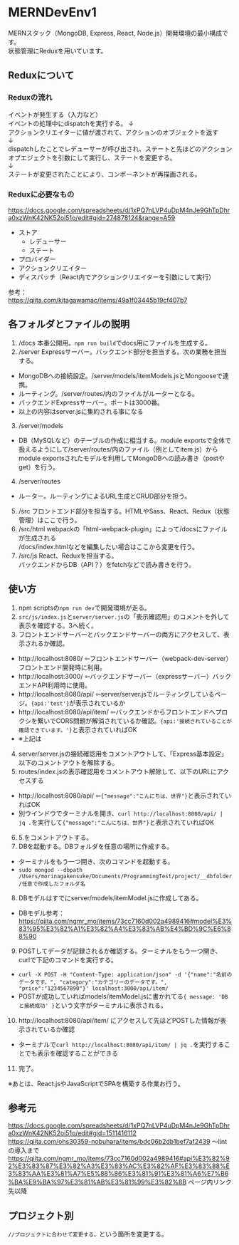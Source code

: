 # MERNDevEnv1
MERNスタック（MongoDB, Express, React, Node.js）開発環境の最小構成です。  
状態管理にReduxを用いています。

## Reduxについて
### Reduxの流れ
イベントが発生する（入力など）  
イベントの処理中にdispatchを実行する。
↓  
アクションクリエイターに値が渡されて、アクションのオブジェクトを返す  
↓  
dispatchしたことでレデューサーが呼び出され、ステートと先ほどのアクションオブエジェクトを引数にして実行し、ステートを変更する。  
↓  
ステートが変更されたことにより、コンポーネントが再描画される。  

### Reduxに必要なもの
https://docs.google.com/spreadsheets/d/1xPQ7nLVP4uDpM4nJe9GhTpDhra0xzWnK42NK52oi51o/edit#gid=274878124&range=A59  
- ストア
    - レデューサー
    - ステート
- プロバイダー
- アクションクリエイター
- ディスパッチ（React内でアクションクリエイターを引数にして実行）

参考：  
https://qiita.com/kitagawamac/items/49a1f03445b19cf407b7  


## 各フォルダとファイルの説明
1. /docs
本番公開用。`npm run build`でdocs用にファイルを生成する。
2. /server
Expressサーバー。バックエンド部分を担当する。次の業務を担当する。
- MongoDBへの接続設定。/server/models/itemModels.jsとMongooseで連携。
- ルーティング。/server/routes/内のファイルがルーターとなる。
- バックエンドExpressサーバー。ポートは3000番。
- 以上の内容はserver.jsに集約される事になる
3. /server/models
- DB（MySQLなど）のテーブルの作成に相当する。module exportsで全体で扱えるようにして/server/routes/内のファイル（例としてitem.js）からmodule exportsされたモデルを利用してMongoDBへの読み書き（postやget）を行う。
4. /server/routes
- ルーター。ルーティングによるURL生成とCRUD部分を担う。
5. /src
フロントエンド部分を担当する。HTMLやSass、React、Redux（状態管理）はここで行う。
6. /src/html
webpackの「html-webpack-plugin」によって/docsにファイルが生成される  
/docs/index.htmlなどを編集したい場合はここから変更を行う。  
7. /src/js
React、Reduxを担当する。  
バックエンドからDB（API？）をfetchなどで読み書きを行う。  



## 使い方
1. npm scriptsの`npm run dev`で開発環境が走る。
2. `src/js/index.js`と`server/server.js`の「表示確認用」のコメントを外して表示を確認する。3へ続く。
3. フロントエンドサーバーとバックエンドサーバーの両方にアクセスして、表示されるか確認。
- http://localhost:8080/ ⇦フロントエンドサーバー（webpack-dev-server）フロントエンド開発時に利用。
- http://localhost:3000/ ⇦バックエンドサーバー（expressサーバー）バックエンドAPI利用時に使用。
- http://localhost:8080/api/ ⇦server/server.jsでルーティングしているページ。`{api:'test'}`が表示されているか
- http://localhost:8080/api/item/ ⇦バックエンドからフロントエンドへプロクシを繋いでCORS問題が解消されているか確認。`{api:'接続されていることが確認できています。'}`と表示されていればOK
- ※上記は
4. server/server.jsの接続確認用をコメントアウトして、「Express基本設定」以下のコメントアウトを解除する。
5. routes/index.jsの表示確認用をコメントアウト解除して、以下のURLにアクセスする
- http://localhost:8080/api/ ⇦`{"message":"こんにちは、世界"}`と表示されていればOK
- 別ウインドウでターミナルを開き、`curl http://localhost:8080/api/ | jq .`を実行して`{"message":"こんにちは、世界"}`と表示されていればOK
6. 5.をコメントアウトする。
7. DBを起動する。DBフォルダを任意の場所に作成する。
- ターミナルをもう一つ開き、次のコマンドを起動する。
- `sudo mongod --dbpath /Users/morinagakensuke/Documents/ProgrammingTest/project/__dbfolder/任意で作成したフォルダ名`
8. DBモデルはすでにserver/models/itemModel.jsに作成してある。
- DBモデル参考：https://qiita.com/ngmr_mo/items/73cc7160d002a4989416#model%E3%83%95%E3%82%A1%E3%82%A4%E3%83%AB%E4%BD%9C%E6%88%90
9. POSTしてデータが記録されるか確認する。ターミナルをもう一つ開き、curlで下記のコマンドを実行する。
- `curl -X POST -H "Content-Type: application/json" -d '{"name":"名前のデータです。", "category":"カテゴリーのデータです。", "price":"1234567890"}' localhost:3000/api/item/`
- POSTが成功していればmodels/itemModel.jsに書かれてる`{ message: 'DBと接続成功' }`という文字がターミナルに表示される。
10. http://localhost:8080/api/item/ にアクセスして先ほどPOSTした情報が表示されているか確認
- ターミナルで`curl http://localhost:8080/api/item/ | jq .`を実行することでも表示を確認することができる
11. 完了。

※あとは、React.jsやJavaScriptでSPAを構築する作業お行う。





## 参考元
https://docs.google.com/spreadsheets/d/1xPQ7nLVP4uDpM4nJe9GhTpDhra0xzWnK42NK52oi51o/edit#gid=1511416112  
https://qiita.com/ohs30359-nobuhara/items/bdc06b2db1bef7af2439  〜lintの導入まで
https://qiita.com/ngmr_mo/items/73cc7160d002a4989416#api%E3%82%92%E3%83%87%E3%82%A3%E3%83%AC%E3%82%AF%E3%83%88%E3%83%AA%E3%81%A7%E5%88%86%E3%81%91%E3%81%A6%E7%B6%BA%E9%BA%97%E3%81%AB%E3%81%99%E3%82%8B  ページ内リンク先以降


## プロジェクト別
`//プロジェクトに合わせて変更する。`という箇所を変更する。
